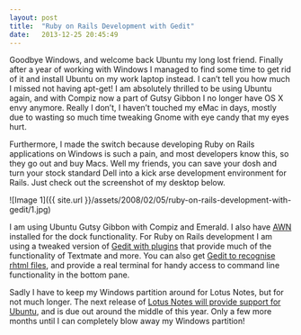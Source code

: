 ```yaml
---
layout: post
title:  "Ruby on Rails Development with Gedit"
date:   2013-12-25 20:45:49
---
```


Goodbye Windows, and welcome back Ubuntu my long lost friend. Finally after a year of working with Windows I managed to find some time to get rid of it and install Ubuntu on my work laptop instead. I can’t tell you how much I missed not having apt-get! I am absolutely thrilled to be using Ubuntu again, and with Compiz now a part of Gutsy Gibbon I no longer have OS X envy anymore. Really I don’t, I haven’t touched my eMac in days, mostly due to wasting so much time tweaking Gnome with eye candy that my eyes hurt.

Furthermore, I made the switch because developing Ruby on Rails applications on Windows is such a pain, and most developers know this, so they go out and buy Macs. Well my friends, you can save your dosh and turn your stock standard Dell into a kick arse development environment for Rails. Just check out the screenshot of my desktop below.

![Image 1]({{ site.url }}/assets/2008/02/05/ruby-on-rails-development-with-gedit/1.jpg)

I am using Ubuntu Gutsy Gibbon with Compiz and Emerald. I also have [AWN](https://launchpad.net/awn) installed for the dock functionality. For Ruby on Rails development I am using a tweaked version of [Gedit with plugins](http://crepuscular-homunculus.blogspot.com/2007/10/gedit-for-ruby-and-everything-else-on.html) that provide much of the functionality of Textmate and more. You can also get [Gedit to recognise rhtml files](http://robzon.aenima.pl/2007/10/ubuntu-710-rails-gedit-and.html), and provide a real terminal for handy access to command line functionality in the bottom pane.

Sadly I have to keep my Windows partition around for Lotus Notes, but for not much longer. The next release of [Lotus Notes will provide support for Ubuntu](http://www.linux.com/feed/125651), and is due out around the middle of this year. Only a few more months until I can completely blow away my Windows partition!
